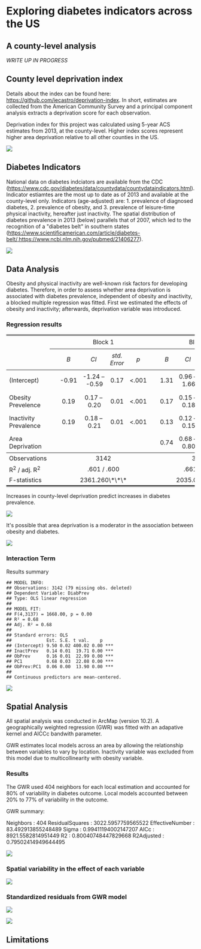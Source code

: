 
Exploring diabetes indicators across the US
===========================================

A county-level analysis
-----------------------

*WRITE UP IN PROGRESS*

County level deprivation index
------------------------------

Details about the index can be found here: <https://github.com/iecastro/deprivation-index>. In short, estimates are collected from the American Community Survey and a principal component analysis extracts a deprivation score for each observation.

Deprivation index for this project was calculated using 5-year ACS estimates from 2013, at the county-level. Higher index scores represent higher area deprivation relative to all other counties in the US.

![](README_figs/README-unnamed-chunk-3-1.png)

Diabetes Indicators
-------------------

National data on diabetes indciators are available from the CDC (<https://www.cdc.gov/diabetes/data/countydata/countydataindicators.html>). Indicator estiamtes are the most up to date as of 2013 and available at the county-level only. Indicators (age-adjusted) are: 1. prevalence of diagnosed diabetes, 2. prevalence of obesity, and 3. prevalence of leisure-time physical inactivity, hereafter just inactivity. The spatial distribution of diabetes prevalence in 2013 (below) parallels that of 2007, which led to the recognition of a "diabetes belt" in southern states (<https://www.scientificamerican.com/article/diabetes-belt/,https://www.ncbi.nlm.nih.gov/pubmed/21406277>).

![](README_figs/README-unnamed-chunk-5-1.png)

Data Analysis
-------------

Obesity and physical inactivity are well-known risk factors for developing diabetes. Therefore, in order to assess whether area deprivation is associated with diabetes prevalence, independent of obesity and inactivity, a blocked multiple regression was fitted. First we estimated the effects of obesity and inactivity; afterwards, deprivation variable was introduced.

### Regression results

<table style="border-collapse:collapse; border:none;border-bottom:double;">
<td style="padding:0.2cm; border-top:double;">
 
</td>
<td style="border-bottom:1px solid; padding-left:0.5em; padding-right:0.5em; border-top:double;">
 
</td>
<td style="padding:0.2cm; text-align:center; border-bottom:1px solid; border-top:double;" colspan="4">
Block 1
</td>
<td style="border-bottom:1px solid; padding-left:0.5em; padding-right:0.5em; border-top:double;">
 
</td>
<td style="padding:0.2cm; text-align:center; border-bottom:1px solid; border-top:double;" colspan="4">
Block 2
</td>
</tr>
<tr>
<td style="padding:0.2cm; font-style:italic;">
 
</td>
<td style="padding-left:0.5em; padding-right:0.5em; font-style:italic;">
 
</td>
<td style="padding:0.2cm; text-align:center; font-style:italic; ">
B
</td>
<td style="padding:0.2cm; text-align:center; font-style:italic; ">
CI
</td>
<td style="padding:0.2cm; text-align:center; font-style:italic; ">
std. Error
</td>
<td style="padding:0.2cm; text-align:center; font-style:italic; ">
p
</td>
<td style="padding-left:0.5em; padding-right:0.5em; font-style:italic;">
 
</td>
<td style="padding:0.2cm; text-align:center; font-style:italic; ">
B
</td>
<td style="padding:0.2cm; text-align:center; font-style:italic; ">
CI
</td>
<td style="padding:0.2cm; text-align:center; font-style:italic; ">
std. Error
</td>
<td style="padding:0.2cm; text-align:center; font-style:italic; ">
p
</td>
</tr>
<tr>
<td style="padding:0.2cm; border-top:1px solid; text-align:left;">
(Intercept)
</td>
<td style="padding-left:0.5em; padding-right:0.5em; border-top:1px solid; ">
 
</td>
<td style="padding:0.2cm; text-align:center; border-top:1px solid; ">
-0.91
</td>
<td style="padding:0.2cm; text-align:center; border-top:1px solid; ">
-1.24 – -0.59
</td>
<td style="padding:0.2cm; text-align:center; border-top:1px solid; ">
0.17
</td>
<td style="padding:0.2cm; text-align:center; border-top:1px solid; ">
&lt;.001
</td>
<td style="padding-left:0.5em; padding-right:0.5em; border-top:1px solid; ">
 
</td>
<td style="padding:0.2cm; text-align:center; border-top:1px solid; ">
1.31
</td>
<td style="padding:0.2cm; text-align:center; border-top:1px solid; ">
0.96 – 1.66
</td>
<td style="padding:0.2cm; text-align:center; border-top:1px solid; ">
0.18
</td>
<td style="padding:0.2cm; text-align:center; border-top:1px solid; ">
&lt;.001
</td>
</tr>
<tr>
<td style="padding:0.2cm; text-align:left;">
Obesity Prevelence
</td>
<td style="padding-left:0.5em; padding-right:0.5em;">
 
</td>
<td style="padding:0.2cm; text-align:center; ">
0.19
</td>
<td style="padding:0.2cm; text-align:center; ">
0.17 – 0.20
</td>
<td style="padding:0.2cm; text-align:center; ">
0.01
</td>
<td style="padding:0.2cm; text-align:center; ">
&lt;.001
</td>
<td style="padding-left:0.5em; padding-right:0.5em;">
 
</td>
<td style="padding:0.2cm; text-align:center; ">
0.17
</td>
<td style="padding:0.2cm; text-align:center; ">
0.15 – 0.18
</td>
<td style="padding:0.2cm; text-align:center; ">
0.01
</td>
<td style="padding:0.2cm; text-align:center; ">
&lt;.001
</td>
</tr>
<tr>
<td style="padding:0.2cm; text-align:left;">
Inactivity Prevalence
</td>
<td style="padding-left:0.5em; padding-right:0.5em;">
 
</td>
<td style="padding:0.2cm; text-align:center; ">
0.19
</td>
<td style="padding:0.2cm; text-align:center; ">
0.18 – 0.21
</td>
<td style="padding:0.2cm; text-align:center; ">
0.01
</td>
<td style="padding:0.2cm; text-align:center; ">
&lt;.001
</td>
<td style="padding-left:0.5em; padding-right:0.5em;">
 
</td>
<td style="padding:0.2cm; text-align:center; ">
0.13
</td>
<td style="padding:0.2cm; text-align:center; ">
0.12 – 0.15
</td>
<td style="padding:0.2cm; text-align:center; ">
0.01
</td>
<td style="padding:0.2cm; text-align:center; ">
&lt;.001
</td>
</tr>
<tr>
<td style="padding:0.2cm; text-align:left;">
Area Deprivation
</td>
<td style="padding-left:0.5em; padding-right:0.5em;">
 
</td>
<td style="padding:0.2cm; text-align:center; ">
</td>
<td style="padding:0.2cm; text-align:center; ">
 
</td>
<td style="padding:0.2cm; text-align:center; ">
</td>
<td style="padding:0.2cm; text-align:center; ">
</td>
<td style="padding-left:0.5em; padding-right:0.5em;">
 
</td>
<td style="padding:0.2cm; text-align:center; ">
0.74
</td>
<td style="padding:0.2cm; text-align:center; ">
0.68 – 0.80
</td>
<td style="padding:0.2cm; text-align:center; ">
0.03
</td>
<td style="padding:0.2cm; text-align:center; ">
&lt;.001
</td>
</tr>
<tr>
<td style="padding:0.2cm; padding-top:0.1cm; padding-bottom:0.1cm; text-align:left; border-top:1px solid;">
Observations
</td>
<td style="padding-left:0.5em; padding-right:0.5em; border-top:1px solid;">
 
</td>
<td style="padding:0.2cm; padding-top:0.1cm; padding-bottom:0.1cm; text-align:center; border-top:1px solid;" colspan="4">
3142
</td>
<td style="padding-left:0.5em; padding-right:0.5em; border-top:1px solid;">
 
</td>
<td style="padding:0.2cm; padding-top:0.1cm; padding-bottom:0.1cm; text-align:center; border-top:1px solid;" colspan="4">
3142
</td>
</tr>
<tr>
<td style="padding:0.2cm; text-align:left; padding-top:0.1cm; padding-bottom:0.1cm;">
R<sup>2</sup> / adj. R<sup>2</sup>
</td>
<td style="padding-left:0.5em; padding-right:0.5em;">
 
</td>
<td style="padding:0.2cm; text-align:center; padding-top:0.1cm; padding-bottom:0.1cm;" colspan="4">
.601 / .600
</td>
<td style="padding-left:0.5em; padding-right:0.5em;">
 
</td>
<td style="padding:0.2cm; text-align:center; padding-top:0.1cm; padding-bottom:0.1cm;" colspan="4">
.661 / .660
</td>
</tr>
<tr>
<td style="padding:0.2cm; text-align:left; padding-top:0.1cm; padding-bottom:0.1cm;">
F-statistics
</td>
<td style="padding-left:0.5em; padding-right:0.5em;">
 
</td>
<td style="padding:0.2cm; text-align:center; padding-top:0.1cm; padding-bottom:0.1cm;" colspan="4">
2361.260\*\*\*
</td>
<td style="padding-left:0.5em; padding-right:0.5em;">
 
</td>
<td style="padding:0.2cm; text-align:center; padding-top:0.1cm; padding-bottom:0.1cm;" colspan="4">
2035.008\*\*\*
</td>
</tr>
</table>
Increases in county-level deprivation predict increases in diabetes prevalence.

![](README_figs/README-unnamed-chunk-8-1.png)

It's possible that area deprivation is a moderator in the association between obesity and diabetes.

![](README_figs/README-unnamed-chunk-9-1.png)

### Interaction Term

Results summary

    ## MODEL INFO:
    ## Observations: 3142 (79 missing obs. deleted)
    ## Dependent Variable: DiabPrev
    ## Type: OLS linear regression 
    ## 
    ## MODEL FIT:
    ## F(4,3137) = 1668.00, p = 0.00
    ## R² = 0.68
    ## Adj. R² = 0.68 
    ## 
    ## Standard errors: OLS
    ##             Est. S.E. t val.    p    
    ## (Intercept) 9.50 0.02 400.02 0.00 ***
    ## InactPrev   0.14 0.01  19.71 0.00 ***
    ## ObPrev      0.16 0.01  22.99 0.00 ***
    ## PC1         0.68 0.03  22.08 0.00 ***
    ## ObPrev:PC1  0.06 0.00  13.90 0.00 ***
    ## 
    ## Continuous predictors are mean-centered.

![](README_figs/README-unnamed-chunk-11-1.png)

Spatial Analysis
----------------

All spatial analysis was conducted in ArcMap (version 10.2). A geographically weighted regression (GWR) was fitted with an adapative kernel and AICCc bandwith parameter.

GWR estimates local models across an area by allowing the relationship between variables to vary by location. Inactivity variable was excluded from this model due to multicollinearity with obesity variable.

### Results

The GWR used 404 neighbors for each local estimation and accounted for 80% of variability in diabetes outcome. Local models accounted between 20% to 77% of variability in the outcome.

GWR summary:

Neighbors : 404
ResidualSquares : 3022.5957759565522
EffectiveNumber : 83.492913855248489
Sigma : 0.99411194002147207
AICc : 8921.5582814951449
R2 : 0.80040748447829668
R2Adjusted : 0.79502414949644495

![](README_figs/README-unnamed-chunk-12-1.png)

### Spatial variability in the effect of each variable

![](README_figs/README-unnamed-chunk-13-1.png)

### Standardized residuals from GWR model

![](README_figs/README-unnamed-chunk-14-1.png)

![](README_figs/README-unnamed-chunk-15-1.png)

Limitations
-----------
